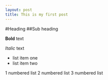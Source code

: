 ```yaml
---
layout: post
title: This is my first post
---
```


#Heading
##Sub heading

**Bold** text

*Italic* text

- list item one
- list item two

1 numbered list
2 numbered list
3 numbered list
